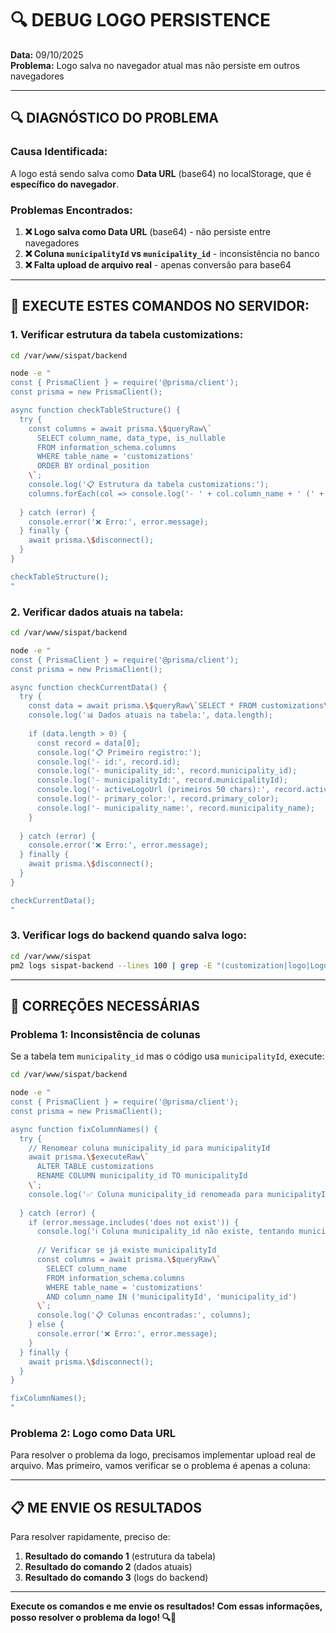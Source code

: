 # 🔍 DEBUG LOGO PERSISTENCE

**Data:** 09/10/2025  
**Problema:** Logo salva no navegador atual mas não persiste em outros navegadores

---

## 🔍 DIAGNÓSTICO DO PROBLEMA

### **Causa Identificada:**
A logo está sendo salva como **Data URL** (base64) no localStorage, que é **específico do navegador**.

### **Problemas Encontrados:**

1. **❌ Logo salva como Data URL** (base64) - não persiste entre navegadores
2. **❌ Coluna `municipalityId` vs `municipality_id`** - inconsistência no banco
3. **❌ Falta upload de arquivo real** - apenas conversão para base64

---

## 🚨 EXECUTE ESTES COMANDOS NO SERVIDOR:

### **1. Verificar estrutura da tabela customizations:**

```bash
cd /var/www/sispat/backend

node -e "
const { PrismaClient } = require('@prisma/client');
const prisma = new PrismaClient();

async function checkTableStructure() {
  try {
    const columns = await prisma.\$queryRaw\`
      SELECT column_name, data_type, is_nullable
      FROM information_schema.columns 
      WHERE table_name = 'customizations'
      ORDER BY ordinal_position
    \`;
    console.log('📋 Estrutura da tabela customizations:');
    columns.forEach(col => console.log('- ' + col.column_name + ' (' + col.data_type + ', nullable: ' + col.is_nullable + ')'));
    
  } catch (error) {
    console.error('❌ Erro:', error.message);
  } finally {
    await prisma.\$disconnect();
  }
}

checkTableStructure();
"
```

### **2. Verificar dados atuais na tabela:**

```bash
cd /var/www/sispat/backend

node -e "
const { PrismaClient } = require('@prisma/client');
const prisma = new PrismaClient();

async function checkCurrentData() {
  try {
    const data = await prisma.\$queryRaw\`SELECT * FROM customizations\`;
    console.log('📊 Dados atuais na tabela:', data.length);
    
    if (data.length > 0) {
      const record = data[0];
      console.log('📋 Primeiro registro:');
      console.log('- id:', record.id);
      console.log('- municipality_id:', record.municipality_id);
      console.log('- municipalityId:', record.municipalityId);
      console.log('- activeLogoUrl (primeiros 50 chars):', record.activeLogoUrl ? record.activeLogoUrl.substring(0, 50) + '...' : 'null');
      console.log('- primary_color:', record.primary_color);
      console.log('- municipality_name:', record.municipality_name);
    }
    
  } catch (error) {
    console.error('❌ Erro:', error.message);
  } finally {
    await prisma.\$disconnect();
  }
}

checkCurrentData();
"
```

### **3. Verificar logs do backend quando salva logo:**

```bash
cd /var/www/sispat
pm2 logs sispat-backend --lines 100 | grep -E "(customization|logo|Logo|activeLogoUrl)"
```

---

## 🔧 CORREÇÕES NECESSÁRIAS

### **Problema 1: Inconsistência de colunas**

Se a tabela tem `municipality_id` mas o código usa `municipalityId`, execute:

```bash
cd /var/www/sispat/backend

node -e "
const { PrismaClient } = require('@prisma/client');
const prisma = new PrismaClient();

async function fixColumnNames() {
  try {
    // Renomear coluna municipality_id para municipalityId
    await prisma.\$executeRaw\`
      ALTER TABLE customizations 
      RENAME COLUMN municipality_id TO municipalityId
    \`;
    console.log('✅ Coluna municipality_id renomeada para municipalityId');
    
  } catch (error) {
    if (error.message.includes('does not exist')) {
      console.log('ℹ️ Coluna municipality_id não existe, tentando municipalityId...');
      
      // Verificar se já existe municipalityId
      const columns = await prisma.\$queryRaw\`
        SELECT column_name 
        FROM information_schema.columns 
        WHERE table_name = 'customizations' 
        AND column_name IN ('municipalityId', 'municipality_id')
      \`;
      console.log('📋 Colunas encontradas:', columns);
    } else {
      console.error('❌ Erro:', error.message);
    }
  } finally {
    await prisma.\$disconnect();
  }
}

fixColumnNames();
"
```

### **Problema 2: Logo como Data URL**

Para resolver o problema da logo, precisamos implementar upload real de arquivo. Mas primeiro, vamos verificar se o problema é apenas a coluna:

---

## 📋 ME ENVIE OS RESULTADOS

Para resolver rapidamente, preciso de:

1. **Resultado do comando 1** (estrutura da tabela)
2. **Resultado do comando 2** (dados atuais)
3. **Resultado do comando 3** (logs do backend)

---

**Execute os comandos e me envie os resultados! Com essas informações, posso resolver o problema da logo! 🔍🚀**
